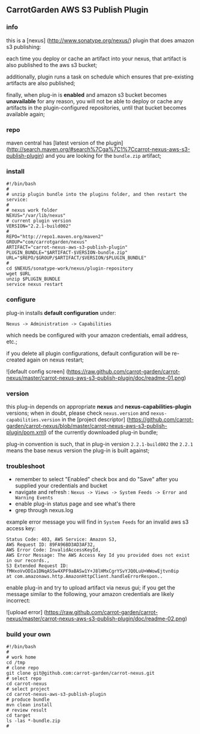 <!--

    Copyright (C) 2010-2012 Andrei Pozolotin <Andrei.Pozolotin@gmail.com>

    All rights reserved. Licensed under the OSI BSD License.

    http://www.opensource.org/licenses/bsd-license.php

-->
## CarrotGarden AWS S3 Publish Plugin

### info

this is a 
[nexus]
(http://www.sonatype.org/nexus/)
plugin that does amazon s3 publishing:

each time you deploy or cache an artifact into your nexus,
that artifact is also published to the aws s3 bucket;

additionally, plugin runs a task on schedule
which ensures that pre-existing artifacts are also published;

finally, when plug-in is **enabled** and amazon s3 bucket becomes **unavailable** for any reason,
you will not be able to deploy or cache any artifacts in the plugin-configured repositories,
until that bucket becomes available again;

### repo

maven central has
[latest version of the plugin]
(http://search.maven.org/#search%7Cga%7C1%7Ccarrot-nexus-aws-s3-publish-plugin)
and you are looking for the ```bundle.zip``` artifact;

### install

``` 
#!/bin/bash
#
# unzip plugin bundle into the plugins folder, and then restart the service:
#
# nexus work folder
NEXUS="/var/lib/nexus"
# current plugin version
VERSION="2.2.1-build002"
#
REPO="http://repo1.maven.org/maven2"
GROUP="com/carrotgarden/nexus"
ARTIFACT="carrot-nexus-aws-s3-publish-plugin"
PLUGIN_BUNDLE="$ARTIFACT-$VERSION-bundle.zip"
URL="$REPO/$GROUP/$ARTIFACT/$VERSION/$PLUGIN_BUNDLE"
#
cd $NEXUS/sonatype-work/nexus/plugin-repository
wget $URL 
unzip $PLUGIN_BUNDLE
service nexus restart

```

### configure

plug-in installs **default configuration** under:
```
Nexus -> Administration -> Capabilities
``` 

which needs be configured with your amazon credentials, email address, etc.;

if you delete all plugin configurations, default configuration 
will be re-created again on nexus restart;

![default config screen]
(https://raw.github.com/carrot-garden/carrot-nexus/master/carrot-nexus-aws-s3-publish-plugin/doc/readme-01.png)

### version

this plug-in depends on appropriate **nexus** and **nexus-capabilities-plugin** versions;
when in doubt, please check ```nexus.version``` and ```nexus-capabilities.version``` in the
[project descriptor]
(https://github.com/carrot-garden/carrot-nexus/blob/master/carrot-nexus-aws-s3-publish-plugin/pom.xml)
of the currently downloaded plug-in bundle; 

plug-in convention is such, that in plug-in version ```2.2.1-build002``` 
the ```2.2.1``` means the base nexus version the plug-in is built against;  

### troubleshoot

* remember to select "Enabled" check box and do "Save" after you supplied your credentials and bucket
* navigate and refresh : ```Nexus -> Views -> System Feeds -> Error and Warning Events```
* enable plug-in status page and see what's there
* grep through nexus.log

example error message you will find in ```System Feeds``` for an invalid aws s3 access key: 
```
Status Code: 403, AWS Service: Amazon S3, 
AWS Request ID: 89FA96BD3AD3AF32, 
AWS Error Code: InvalidAccessKeyId, 
AWS Error Message: The AWS Access Key Id you provided does not exist in our records., 
S3 Extended Request ID: fMHxoVvODIa1DNqASSw4XPF9aBASw1Y+J8lHMxCgrYSvYJQ0LuU+WWowEjtvn0ip    
at com.amazonaws.http.AmazonHttpClient.handleErrorRespon..
``` 

enable plug-in and try to upload artifact via nexus gui; 
if you get the message similar to the following, 
your amazon credentials are likely incorrect:

![upload error]
(https://raw.github.com/carrot-garden/carrot-nexus/master/carrot-nexus-aws-s3-publish-plugin/doc/readme-02.png)

### build your own

```
#!/bin/bash
#
# work home
cd /tmp
# clone repo
git clone git@github.com:carrot-garden/carrot-nexus.git
# select repo
cd carrot-nexus
# select project
cd carrot-nexus-aws-s3-publish-plugin
# produce bundle
mvn clean install
# review result
cd target
ls -las *-bundle.zip
# 
```
